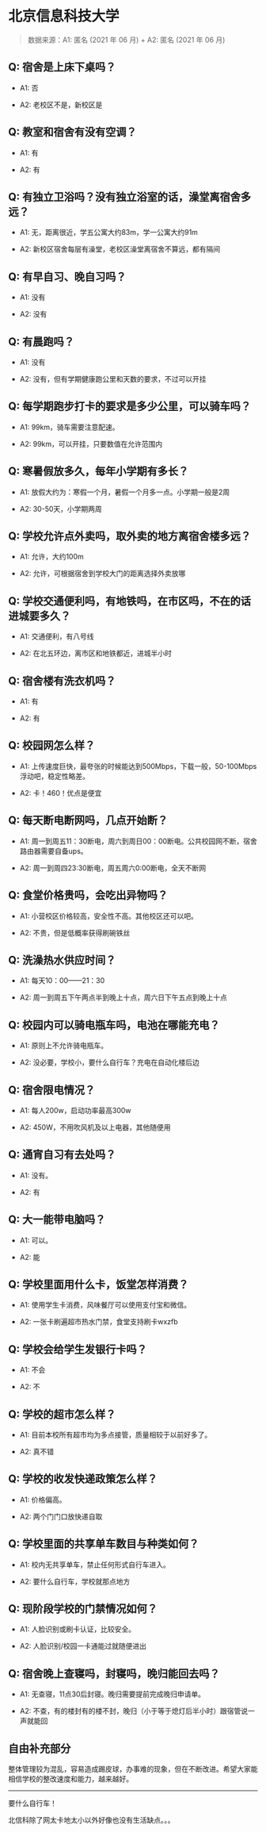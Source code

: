 # 北京信息科技大学

> 数据来源：A1: 匿名 (2021 年 06 月) + A2: 匿名 (2021 年 06 月)

## Q: 宿舍是上床下桌吗？

- A1: 否

- A2: 老校区不是，新校区是

## Q: 教室和宿舍有没有空调？

- A1: 有

- A2: 有

## Q: 有独立卫浴吗？没有独立浴室的话，澡堂离宿舍多远？

- A1: 无，距离很近，学五公寓大约83m，学一公寓大约91m

- A2: 新校区宿舍每层有澡堂，老校区澡堂离宿舍不算远，都有隔间

## Q: 有早自习、晚自习吗？

- A1: 没有

- A2: 没有

## Q: 有晨跑吗？

- A1: 没有

- A2: 没有，但有学期健康跑公里和天数的要求，不过可以开挂

## Q: 每学期跑步打卡的要求是多少公里，可以骑车吗？

- A1: 99km，骑车需要注意配速。

- A2: 99km，可以开挂，只要数值在允许范围内

## Q: 寒暑假放多久，每年小学期有多长？

- A1: 放假大约为：寒假一个月，暑假一个月多一点。小学期一般是2周

- A2: 30-50天，小学期两周

## Q: 学校允许点外卖吗，取外卖的地方离宿舍楼多远？

- A1: 允许，大约100m

- A2: 允许，可根据宿舍到学校大门的距离选择外卖放哪

## Q: 学校交通便利吗，有地铁吗，在市区吗，不在的话进城要多久？

- A1: 交通便利，有八号线

- A2: 在北五环边，离市区和地铁都近，进城半小时

## Q: 宿舍楼有洗衣机吗？

- A1: 有

- A2: 有

## Q: 校园网怎么样？

- A1: 上传速度巨快，最夸张的时候能达到500Mbps，下载一般，50-100Mbps浮动吧，稳定性略差。

- A2: 卡！460！优点是便宜

## Q: 每天断电断网吗，几点开始断？

- A1: 周一到周五11：30断电，周六到周日00：00断电。公共校园网不断，宿舍路由器需要自备ups。

- A2: 周一到周四23:30断电，周五周六0:00断电，全天不断网

## Q: 食堂价格贵吗，会吃出异物吗？

- A1: 小营校区价格较高，安全性不高。其他校区还可以吧。

- A2: 不贵，但是低概率获得刷碗铁丝

## Q: 洗澡热水供应时间？

- A1: 每天10：00——21：30

- A2: 周一到周五下午两点半到晚上十点，周六日下午五点到晚上十点

## Q: 校园内可以骑电瓶车吗，电池在哪能充电？

- A1: 原则上不允许骑电瓶车。

- A2: 没必要，学校小，要什么自行车？充电在自动化楼后边

## Q: 宿舍限电情况？

- A1: 每人200w，启动功率最高300w

- A2: 450W，不用吹风机及以上电器，其他随便用

## Q: 通宵自习有去处吗？

- A1: 没有。

- A2: 有

## Q: 大一能带电脑吗？

- A1: 可以。

- A2: 能

## Q: 学校里面用什么卡，饭堂怎样消费？

- A1: 使用学生卡消费，风味餐厅可以使用支付宝和微信。

- A2: 一张卡刷遍超市热水门禁，食堂支持刷卡wxzfb

## Q: 学校会给学生发银行卡吗？

- A1: 不会

- A2: 不

## Q: 学校的超市怎么样？

- A1: 目前本校所有超市均为多点接管，质量相较于以前好多了。

- A2: 真不错

## Q: 学校的收发快递政策怎么样？

- A1: 价格偏高。

- A2: 两个门门口放快递自取

## Q: 学校里面的共享单车数目与种类如何？

- A1: 校内无共享单车，禁止任何形式自行车进入。

- A2: 要什么自行车，学校就那点地方

## Q: 现阶段学校的门禁情况如何？

- A1: 人脸识别或刷卡认证，比较安全。

- A2: 人脸识别/校园一卡通能过就随便进出

## Q: 宿舍晚上查寝吗，封寝吗，晚归能回去吗？

- A1: 无查寝，11点30后封寝。晚归需要提前完成晚归申请单。

- A2: 不查，有的楼封有的楼不封，晚归（小于等于熄灯后半小时）跟宿管说一声就能回

## 自由补充部分

整体管理较为混乱，容易造成踢皮球，办事难的现象，但在不断改进。希望大家能相信学校的整改速度和能力，越来越好。

***

要什么自行车！

北信科除了网太卡地太小以外好像也没有生活缺点。。。